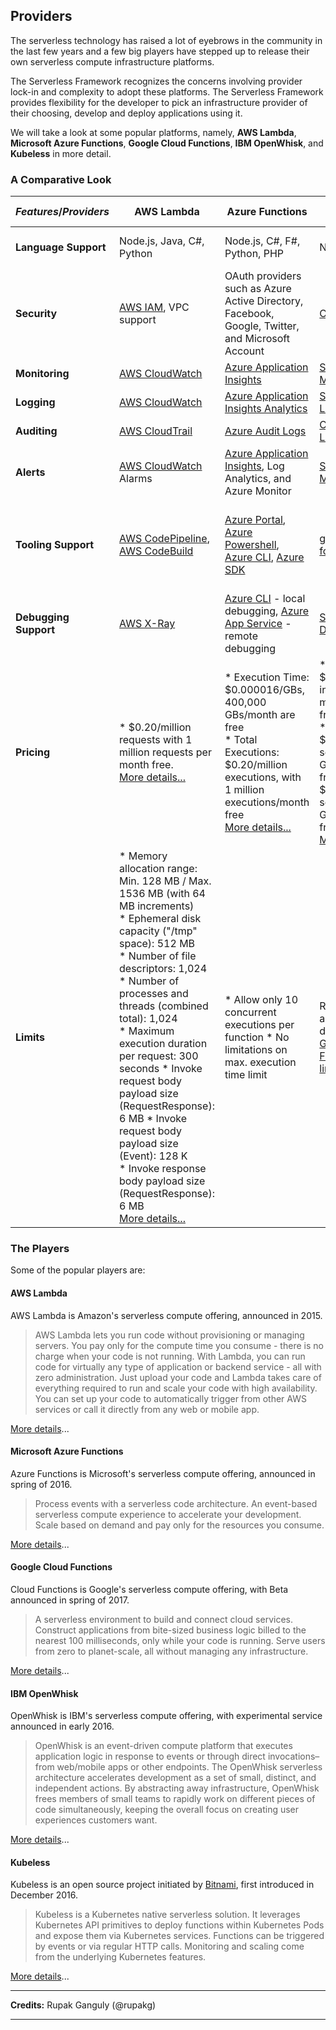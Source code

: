 <!--
title: Providers - Azure Functions
menuText: Azure Functions
menuOrder: 19
description: Details about Azure Functions serverless platform.
layout: Doc
-->

## Providers

The serverless technology has raised a lot of eyebrows in the community in the last few years and a few big players have stepped up to release their own serverless compute infrastructure platforms. 

The Serverless Framework recognizes the concerns involving provider lock-in and complexity to adopt these platforms. The Serverless Framework provides flexibility for the developer to pick an infrastructure provider of their choosing, develop and deploy applications using it.

We will take a look at some popular platforms, namely, **AWS Lambda**, **Microsoft Azure Functions**, **Google Cloud Functions**, **IBM OpenWhisk**, and **Kubeless** in more detail. 

### A Comparative Look


| *Features*/*Providers*      | AWS Lambda | Azure Functions   | Google Cloud Functions  | IBM OpenWhisk | Kubeless |
| --- | --- | --- | --- | --- | --- |
| **Language Support**        | Node.js, Java, C#, Python                                                                                                                                                                                                                                                                                                                                                                                                                                                                                                                   | Node.js, C#, F#, Python, PHP                                                                                                                                                                                                           | Node.js                                                                                                                                                                                                                                                      | Node.js, Python, Swift      | Node.js, Python, Ruby 
| **Security**                | [AWS IAM](https://aws.amazon.com/iam/), VPC support                                                                                                                                                                                                                                                                                                                                                                                                                                                                                         | OAuth providers such as Azure Active Directory, Facebook, Google, Twitter, and Microsoft Account                                                                                                                                       | [Cloud IAM](https://cloud.google.com/iam/docs/overview) | OAuth providers such as Google, Facebook, and GitHub.  | Kubernetes Role Based Access Control (RBAC) |
| **Monitoring**              | [AWS CloudWatch](https://aws.amazon.com/cloudwatch/)                                                                                                                                                                                                                                                                                                                                                                                                                                                                                        | [Azure Application Insights](https://docs.microsoft.com/en-us/azure/application-insights/app-insights-overview)                                                                                                                        | [Stackdriver Monitoring](https://cloud.google.com/monitoring/)                                                                                                                                                                                             | [OpenWhisk Dashboard](https://ng.bluemix.net/whisk/dashboard/)  | [Prometheus](https://prometheus.io/) |
| **Logging**                 | [AWS CloudWatch](https://aws.amazon.com/cloudwatch/)                                                                                                                                                                                                                                                                                                                                                                                                                                                                                        | [Azure Application Insights Analytics](https://docs.microsoft.com/en-us/azure/application-insights/app-insights-analytics)                                                                                                             | [Stackdriver Logging](https://cloud.google.com/logging/)                                                                                                                                                                                                     | [OpenWhisk Dashboard](https://ng.bluemix.net/whisk/dashboard/)  | [Fluentd](https://www.fluentd.org/) |
| **Auditing**                | [AWS CloudTrail](https://aws.amazon.com/cloudtrail/)                                                                                                                                                                                                                                                                                                                                                                                                                                                                                        | [Azure Audit Logs](https://azure.microsoft.com/en-us/documentation/articles/insights-debugging-with-events/)                                                                                                                           | [Cloud Audit Logging](https://cloud.google.com/logging/docs/audit/)                                                                                                                                                                                         | | |
| **Alerts**                  | [AWS CloudWatch](https://aws.amazon.com/cloudwatch/) Alarms                                                                                                                                                                                                                                                                                                                                                                                                                                                                                 | [Azure Application Insights](https://docs.microsoft.com/en-us/azure/application-insights/app-insights-overview), Log Analytics, and Azure Monitor                                                                                      | [Stackdriver Monitoring](https://cloud.google.com/monitoring/)                                                                                                                                                                                               | [OpenWhisk Dashboard](https://ng.bluemix.net/whisk/dashboard/) | [Prometheus Alert Manager](https://github.com/prometheus/alertmanager) |
| **Tooling Support**         | [AWS CodePipeline](https://aws.amazon.com/codepipeline/),  [AWS CodeBuild](https://aws.amazon.com/codebuild/)                                                                                                                                                                                                                                                                                                                                                                                                                               | [Azure Portal](https://portal.azure.com/),  [Azure Powershell](https://docs.microsoft.com/en-us/powershell/azure/overview),  [Azure CLI](https://azure.github.io/projects/clis/),  [Azure SDK](https://azure.microsoft.com/downloads/) | [gcloud CLI (beta) for functions](https://cloud.google.com/sdk/gcloud/reference/beta/functions/)                                                                                                                                                             | [OpenWhisk UI](https://console.ng.bluemix.net/openwhisk/), [OpenWhisk CLI](https://console.bluemix.net/openwhisk/learn/cli)| [Kubeless UI](https://github.com/kubeless/kubeless-ui), [Kubeless CLI](https://github.com/kubeless/kubeless), [Kubeless serverless plugin](https://github.com/serverless/serverless-kubeless) |
| **Debugging Support**       | [AWS X-Ray](https://aws.amazon.com/xray/)                                                                                                                                                                                                                                                                                                                                                                                                                                                                                                   | [Azure CLI](https://azure.github.io/projects/clis/) - local debugging,  [Azure App Service](https://azure.microsoft.com/en-us/services/app-service/) - remote debugging                                                                | [Stackdriver Debugger](https://cloud.google.com/debugger/)                                                                                                                                                                                                   | [wskdb: The OpenWhisk Debugger](https://github.com/apache/incubator-openwhisk-debugger) | |
| **Pricing**                 | * $0.20/million requests with 1 million requests per month free. <br/>[More details...](https://aws.amazon.com/lambda/pricing/)                                                                                                                                                                                                                                                                                                                                                                                   | * Execution Time: $0.000016/GBs, 400,000 GBs/month are free <br/>* Total Executions: $0.20/million executions, with 1 million executions/month free <br/>[More details...](https://azure.microsoft.com/en-us/pricing/details/functions/)         | * Invocations: $0.40/million invocations with 2 million invocations free <br/>* Compute Time: $0.0000025/GB-sec with 400,00 GB-sec/month free & $0.0000100/GHz-sec with 200,000 GHz-sec/month free <br/>[More details...](https://cloud.google.com/functions/pricing) | The open-source offering is available for free. The exact pricing details for the final offering for IBM Bluemix are not yet available. | Open-source solution to be deployed for free on any Kubernetes cluster |
| **Limits**                  | * Memory allocation range: Min. 128 MB / Max. 1536 MB (with 64 MB increments)  <br/>* Ephemeral disk capacity ("/tmp" space): 512 MB  <br/>* Number of file descriptors: 1,024  <br/>* Number of processes and threads (combined total): 1,024  <br/>* Maximum execution duration per request: 300 seconds  * Invoke request body payload size (RequestResponse): 6 MB  * Invoke request body payload size (Event): 128 K  <br/>* Invoke response body payload size (RequestResponse): 6 MB  <br/>[More details...](http://docs.aws.amazon.com/lambda/latest/dg/limits.html) | * Allow only 10 concurrent executions per function * No limitations on max. execution time limit                                                                                                                                       | Resource, Time and Rate Limits are defined under [Google Cloud Functions Quota limits](https://cloud.google.com/functions/quotas)                                                                                                                             | [OpenWhisk System Limits](https://console.bluemix.net/docs/openwhisk/openwhisk_reference.html#openwhisk_reference)                                                                                                                               | Memory limits using Pod [limits](https://kubernetes.io/docs/tasks/administer-cluster/memory-default-namespace/) |
 
### The Players

Some of the popular players are:



#### AWS Lambda

AWS Lambda is Amazon's serverless compute offering, announced in 2015. 

> AWS Lambda lets you run code without provisioning or managing servers. You pay only for the compute time you consume - there is no charge when your code is not running. With Lambda, you can run code for virtually any type of application or backend service - all with zero administration. Just upload your code and Lambda takes care of everything required to run and scale your code with high availability. You can set up your code to automatically trigger from other AWS services or call it directly from any web or mobile app. 

[More details](./aws.md)...

#### Microsoft Azure Functions

Azure Functions is Microsoft's serverless compute offering, announced in spring of 2016.

> Process events with a serverless code architecture. An event-based serverless compute experience to accelerate your development. Scale based on demand and pay only for the resources you consume.

[More details](./azure.md)...

#### Google Cloud Functions

Cloud Functions is Google's serverless compute offering, with Beta announced in spring of 2017.

> A serverless environment to build and connect cloud services. Construct applications from bite-sized business logic billed to the nearest 100 milliseconds, only while your code is running. Serve users from zero to planet-scale, all without managing any infrastructure.

[More details](./gcf.md)...

#### IBM OpenWhisk

OpenWhisk is IBM's serverless compute offering, with experimental service announced in early 2016.

> OpenWhisk is an event-driven compute platform that executes application logic in response to events or through direct invocations–from web/mobile apps or other endpoints. The OpenWhisk serverless architecture accelerates development as a set of small, distinct, and independent actions. By abstracting away infrastructure, OpenWhisk frees members of small teams to rapidly work on different pieces of code simultaneously, keeping the overall focus on creating user experiences customers want.

[More details](./openwhisk.md)...

#### Kubeless

Kubeless is an open source project initiated by [Bitnami](https://bitnami.com), first introduced in December 2016.

> Kubeless is a Kubernetes native serverless solution. It leverages Kubernetes API primitives to deploy functions within Kubernetes Pods and expose them via Kubernetes services. Functions can be triggered by events or via regular HTTP calls. Monitoring and scaling come from the underlying Kubernetes features.

[More details](./kubeless.md)...

***
**Credits:** Rupak Ganguly (@rupakg)
***
